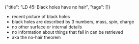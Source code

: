 {"title": "LD 45: Black holes have no hair", "tags": []}
* recent picture of black holes
* black holes are described by 3 numbers, mass, spin, charge
* no other surface or internal details
* no information about things that fall in can be retrieved
* aka the no-hair theorem

